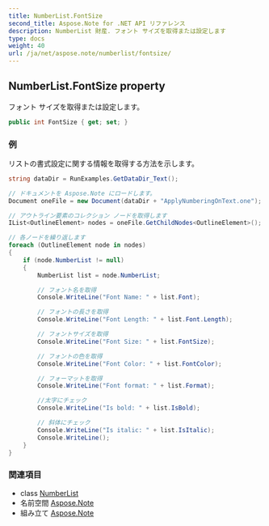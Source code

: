```yaml
---
title: NumberList.FontSize
second_title: Aspose.Note for .NET API リファレンス
description: NumberList 財産. フォント サイズを取得または設定します
type: docs
weight: 40
url: /ja/net/aspose.note/numberlist/fontsize/
---
```

## NumberList.FontSize property

フォント サイズを取得または設定します。

```csharp
public int FontSize { get; set; }
```

### 例

リストの書式設定に関する情報を取得する方法を示します。

```csharp
string dataDir = RunExamples.GetDataDir_Text();

// ドキュメントを Aspose.Note にロードします。
Document oneFile = new Document(dataDir + "ApplyNumberingOnText.one");

// アウトライン要素のコレクション ノードを取得します
IList<OutlineElement> nodes = oneFile.GetChildNodes<OutlineElement>();

// 各ノードを繰り返します
foreach (OutlineElement node in nodes)
{
    if (node.NumberList != null)
    {
        NumberList list = node.NumberList;

        // フォント名を取得
        Console.WriteLine("Font Name: " + list.Font);

        // フォントの長さを取得
        Console.WriteLine("Font Length: " + list.Font.Length);

        // フォントサイズを取得
        Console.WriteLine("Font Size: " + list.FontSize);

        // フォントの色を取得
        Console.WriteLine("Font Color: " + list.FontColor);

        // フォーマットを取得
        Console.WriteLine("Font format: " + list.Format);

        //太字にチェック
        Console.WriteLine("Is bold: " + list.IsBold);

        // 斜体にチェック
        Console.WriteLine("Is italic: " + list.IsItalic);
        Console.WriteLine();
    }
}
```

### 関連項目

* class [NumberList](../)
* 名前空間 [Aspose.Note](../../numberlist/)
* 組み立て [Aspose.Note](../../../)


